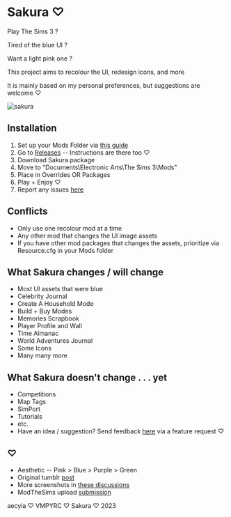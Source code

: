 # Sakura ♡

Play The Sims 3 ?

Tired of the blue UI ?

Want a light pink one ?

This project aims to recolour the UI, redesign icons, and more

It is mainly based on my personal preferences, but suggestions are welcome ♡

![sakura](https://user-images.githubusercontent.com/57078659/214094736-689dcf19-3656-422e-b885-8bba937149a4.png)

## Installation

1. Set up your Mods Folder via [this guide](https://modthesims.info/wiki.php?title=Game_Help:Installing_Sims_3_Package_Files/Setup_and_Files)
2. Go to [Releases](https://github.com/aecyia/Sakura/releases) -- Instructions are there too ♡
3. Download Sakura.package
4. Move to "Documents\Electronic Arts\The Sims 3\Mods\"
5. Place in Overrides OR Packages
6. Play + Enjoy ♡
7. Report any issues [here](https://github.com/aecyia/Sakura/issues)

## Conflicts

+ Only use one recolour mod at a time
+ Any other mod that changes the UI image assets
+ If you have other mod packages that changes the assets, prioritize via Resource.cfg in your Mods folder

## What Sakura changes / will change

+ Most UI assets that were blue
+ Celebrity Journal
+ Create A Household Mode
+ Build + Buy Modes
+ Memories Scrapbook
+ Player Profile and Wall
+ Time Almanac
+ World Adventures Journal
+ Some Icons
+ Many many more

## What Sakura doesn't change . . . yet

+ Competitions
+ Map Tags
+ SimPort
+ Tutorials
+ etc.
+ Have an idea / suggestion? Send feedback [here](https://github.com/aecyia/Sakura/issues/new/choose) via a feature request ♡

## ♡

+ Aesthetic -- Pink > Blue > Purple > Green
+ Original tumblr [post](https://simmanity.tumblr.com/post/695785491609632768/sakura)
+ More screenshots in [these discussions](https://github.com/aecyia/Sakura/discussions/)
+ ModTheSims upload [submission](https://modthesims.info/d/673792)

aecyia ♡ VMPYRC ♡ Sakura ♡ 2023
